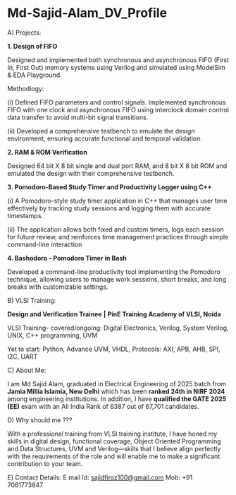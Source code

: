 # Md-Sajid-Alam_DV_Profile
A) Projects:

**1. Design of FIFO**

Designed and implemented both synchronous and asynchronous FIFO (First In, First Out) memory systems using Verilog and simulated using ModelSim & EDA Playground.

Methodlogy: 

(i) Defined FIFO parameters and control signals. Implemented synchronous FIFO with one clock and asynchronous FIFO using interclock domain control data transfer to avoid multi-bit signal transitions.

(ii) Developed a comprehensive testbench to emulate the design environment, ensuring accurate functional and temporal validation.

**2. **RAM & ROM Verification****

Designed 64 bit X 8 bit single and dual port RAM, and 8 bit X 8 bit ROM and emulated the design with their comprehensive testbench. 

**3. Pomodoro-Based Study Timer and Productivity Logger using C++**

(i) A Pomodoro-style study timer application in C++ that manages user time effectively by tracking study sessions and
logging them with accurate timestamps. 

(ii) The application allows both fixed and custom timers, logs each session for future review, and reinforces time
management practices through simple command-line interaction

**4. Bashodoro – Pomodoro Timer in Bash**

Developed a command-line productivity tool implementing the Pomodoro technique, allowing users to manage work sessions, short breaks, and long breaks with customizable settings.



B) VLSI Training:

**Design and Verification Trainee** **|** **PinE Training Academy of VLSI, Noida**

VLSI Training- covered/ongoing: Digital Electronics, Verilog, System Verilog, UNIX, C++ programming, UVM

Yet to start: Python, Advance UVM, VHDL, Protocols: AXI, APB, AHB, SPI, I2C, UART


C) About Me:

I am Md Sajid Alam, graduated in Electrical Engineering of 2025 batch from **Jamia Millia Islamia, New Delhi** which has been **ranked 24th in NIRF 2024** among engineering institutions. In addition, I have **qualified the GATE 2025 (EE)** exam with an All India Rank of 6387 out of 67,701 candidates.

D) Why should me ???

With a professional training from VLSI training institute, I have honed my skills in digital design, functional coverage, Object Oriented Programming and Data Structures, UVM and Verilog—skills that I believe align perfectly with the requirements of the role and will enable me to make a significant contribution to your team.


E) Contact Details:
E mail Id: sajidfiroz100@gmail.com
Mob: +91 7061773847
